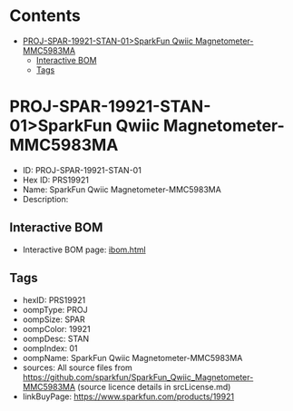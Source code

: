 



Contents
========

* [PROJ-SPAR-19921-STAN-01>SparkFun Qwiic Magnetometer-MMC5983MA](#proj-spar-19921-stan-01sparkfun-qwiic-magnetometer-mmc5983ma)
	* [Interactive BOM](#interactive-bom)
	* [Tags](#tags)

# PROJ-SPAR-19921-STAN-01>SparkFun Qwiic Magnetometer-MMC5983MA

- ID: PROJ-SPAR-19921-STAN-01
- Hex ID: PRS19921
- Name: SparkFun Qwiic Magnetometer-MMC5983MA
- Description: 

## Interactive BOM

- Interactive BOM page: [ibom.html](kicad/bom/ibom.html)

## Tags

- hexID: PRS19921
- oompType: PROJ
- oompSize: SPAR
- oompColor: 19921
- oompDesc: STAN
- oompIndex: 01
- oompName: SparkFun Qwiic Magnetometer-MMC5983MA
- sources: All source files from https://github.com/sparkfun/SparkFun_Qwiic_Magnetometer-MMC5983MA (source licence details in srcLicense.md)
- linkBuyPage: https://www.sparkfun.com/products/19921
